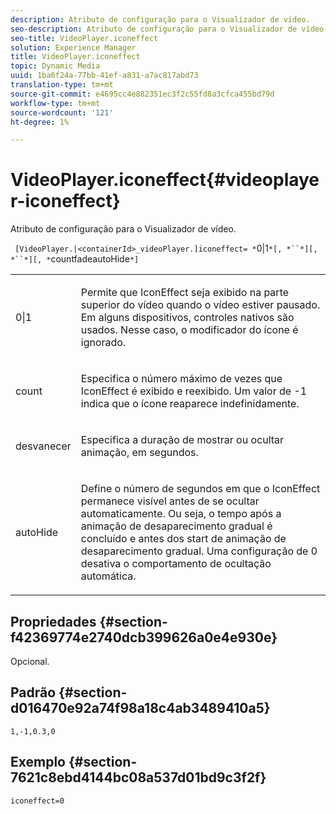 ```yaml
---
description: Atributo de configuração para o Visualizador de vídeo.
seo-description: Atributo de configuração para o Visualizador de vídeo.
seo-title: VideoPlayer.iconeffect
solution: Experience Manager
title: VideoPlayer.iconeffect
topic: Dynamic Media
uuid: 1ba6f24a-77bb-41ef-a831-a7ac817abd73
translation-type: tm+mt
source-git-commit: e4695cc4e882351ec3f2c55fd8a3cfca455bd79d
workflow-type: tm+mt
source-wordcount: '121'
ht-degree: 1%

---
```



# VideoPlayer.iconeffect{#videoplayer-iconeffect}

Atributo de configuração para o Visualizador de vídeo.

` [VideoPlayer.|<containerId>_videoPlayer.]iconeffect= *`0|1`*[, *``*][, *``*][, *`countfadeautoHide`*]`

<table id="table_C616483932C2482CA9794DDD7313FD7C"> 
 <tbody> 
  <tr> 
   <td colname="col1"> <p> <span class="codeph"> <span class="varname"> 0|1</span> </span> </p> </td> 
   <td colname="col2"> <p> Permite que IconEffect seja exibido na parte superior do vídeo quando o vídeo estiver pausado. Em alguns dispositivos, controles nativos são usados. Nesse caso, o modificador do ícone <span class="codeph"></span> é ignorado. </p> </td> 
  </tr> 
  <tr> 
   <td colname="col1"> <p> <span class="codeph"> <span class="varname"> count</span> </span> </p> </td> 
   <td colname="col2"> <p> Especifica o número máximo de vezes que IconEffect é exibido e reexibido. Um valor de <span class="codeph"> -1</span> indica que o ícone reaparece indefinidamente. </p> </td> 
  </tr> 
  <tr> 
   <td colname="col1"> <p> <span class="codeph"> <span class="varname"> desvanecer</span> </span> </p> </td> 
   <td colname="col2"> <p> Especifica a duração de mostrar ou ocultar animação, em segundos. </p> </td> 
  </tr> 
  <tr> 
   <td colname="col1"> <p> <span class="codeph"> <span class="varname"> autoHide</span> </span> </p> </td> 
   <td colname="col2"> <p> Define o número de segundos em que o IconEffect permanece visível antes de se ocultar automaticamente. Ou seja, o tempo após a animação de desaparecimento gradual é concluído e antes dos start de animação de desaparecimento gradual. Uma configuração de <span class="codeph"> 0</span> desativa o comportamento de ocultação automática. </p> </td> 
  </tr> 
 </tbody> 
</table>

## Propriedades {#section-f42369774e2740dcb399626a0e4e930e}

Opcional.

## Padrão {#section-d016470e92a74f98a18c4ab3489410a5}

`1,-1,0.3,0`

## Exemplo {#section-7621c8ebd4144bc08a537d01bd9c3f2f}

```
iconeffect=0
```

